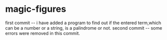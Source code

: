 # magic-figures
first commit -- i have added a program to find out if the entered term,which can be a number or a string, is a palindrome or not.
second commit -- some errors were removed in this commit.
